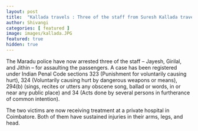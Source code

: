 ```yaml
---
layout: post
title:  "Kallada travels : Three of the staff from Suresh Kallada travels have been arrested for assaulting the passengers."
author: Shivangi
categories: [ featured ]
image: images/kallada.JPG
featured: true
hidden: true
---
```

The Maradu police have now arrested three of the staff – Jayesh, Girilal, and Jithin – for assaulting the passengers. A case has been registered under Indian Penal Code sections 323 (Punishment for voluntarily causing hurt), 324 (Voluntarily causing hurt by dangerous weapons or means), 294(b) (sings, recites or utters any obscene song, ballad or words, in or near any public place) and 34 (Acts done by several persons in furtherance of common intention).

The two victims are now receiving treatment at a private hospital in Coimbatore. Both of them have sustained injuries in their arms, legs, and head. 
 

